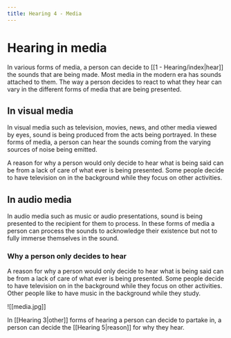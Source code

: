 ```yaml
---
title: Hearing 4 - Media
---
```

# Hearing in media

In various forms of media, a person can decide to [[1 - Hearing/index|hear]] the sounds that are being made. Most media in the modern era has sounds attached to them. The way a person decides to react to what they hear can vary in the different forms of media that are being presented.
## In visual media

In visual media such as television, movies, news, and other media viewed by eyes, sound is being produced from the acts being portrayed. In these forms of media, a person can hear the sounds coming from the varying sources of noise being emitted.

A reason for why a person would only decide to hear what is being said can be from a lack of care of what ever is being presented. Some people decide to have television on in the background while they focus on other activities.
## In audio media

In audio media such as music or audio presentations, sound is being presented to the recipient for them to process. In these forms of media a person can process the sounds to acknowledge their existence but not to fully immerse themselves in the sound.

### Why a person only decides to hear

A reason for why a person would only decide to hear what is being said can be from a lack of care of what ever is being presented. Some people decide to have television on in the background while they focus on other activities. Other people like to have music in the background while they study.

![[media.jpg]]

In [[Hearing 3|other]] forms of hearing a person can decide to partake in, a person can decide the [[Hearing 5|reason]] for why they hear.